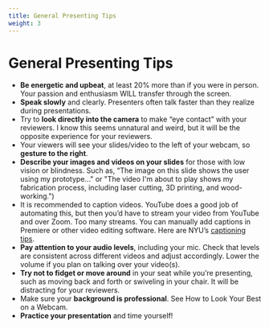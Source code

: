 ```yaml
---
title: General Presenting Tips
weight: 3
---
```


# General Presenting Tips

- **Be energetic and upbeat**, at least 20% more than if you were in person. Your passion and enthusiasm WILL transfer through the screen.
- **Speak slowly** and clearly. Presenters often talk faster than they realize during presentations.
- Try to **look directly into the camera** to make “eye contact” with your reviewers. I know this seems unnatural and weird, but it will be the opposite experience for your reviewers.
- Your viewers will see your slides/video to the left of your webcam, so **gesture to the right**.
- **Describe your images and videos on your slides** for those with low vision or blindness. Such as, “The image on this slide shows the user using my prototype..." or "The video I'm about to play shows my fabrication process, including laser cutting, 3D printing, and wood-working.")
- It is recommended to caption videos. YouTube does a good job of automating this, but then you’d have to stream your video from YouTube and over Zoom. Too many streams. You can manually add captions in Premiere or other video editing software. Here are NYU’s [captioning tips](https://nyu.service-now.com/servicelink/kb_search.do?id=KB0017759).
- **Pay attention to your audio levels**, including your mic. Check that levels are consistent across different videos and adjust accordingly. Lower the volume if you plan on talking over your video(s).
- **Try not to fidget or move around** in your seat while you’re presenting, such as moving back and forth or swiveling in your chair. It will be distracting for your reviewers.
- Make sure your **background is professional**. See How to Look Your Best on a Webcam.
- **Practice your presentation** and time yourself!

